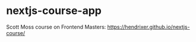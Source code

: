 # nextjs-course-app
Scott Moss course on Frontend Masters: https://hendrixer.github.io/nextjs-course/

